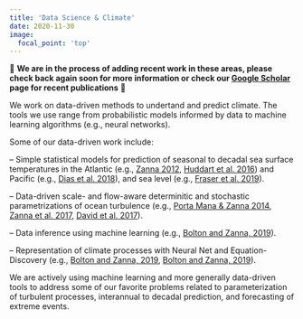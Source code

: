 ```yaml
---
title: 'Data Science & Climate'
date: 2020-11-30
image:
  focal_point: 'top'
---
```


🚧 **We are in the process of adding recent work in these areas, please check back again soon for more information or check our [Google Scholar](https://scholar.google.com/citations?user=xWZmhjsAAAAJ&hl=fr&oi=ao) page for recent publications** 🚧


We work on data-driven methods to undertand and predict climate. The tools we use range from probabilistic models informed by data to machine learning algorithms (e.g., neural networks).

Some of our data-driven work include:

– Simple statistical models for prediction of seasonal to decadal sea surface temperatures in the Atlantic (e.g., [Zanna 2012](/publication/zanna-2012/), [Huddart et al. 2016](/publication/huddart-et-al-2016/)) and Pacific (e.g., [Dias et al. 2018](/publication/dias-et-al-2018/)), and sea level (e.g., [Fraser et al. 2019](/publication/fraser-et-al-2019/)).

– Data-driven scale- and flow-aware determinitic and stochastic parametrizations of ocean turbulence (e.g., [Porta Mana & Zanna 2014](/publication/portamana-zanna-2014/), [Zanna et al. 2017](/publication/zanna-et-al-2017/), [David et al. 2017](/publication/david-et-al-2017/)).

– Data inference using machine learning (e.g., [Bolton and Zanna, 2019](/publication/bolton-zanna-2018/)).

– Representation of climate processes with Neural Net and Equation-Discovery (e.g., [Bolton and Zanna, 2019](/publication/bolton-zanna-2018/), [Bolton and Zanna, 2019](/publication/bolton-zanna-2018/)).

We are actively using machine learning and more generally data-driven tools to address some of our favorite problems related to parameterization of turbulent processes, interannual to decadal prediction, and forecasting of extreme events.
